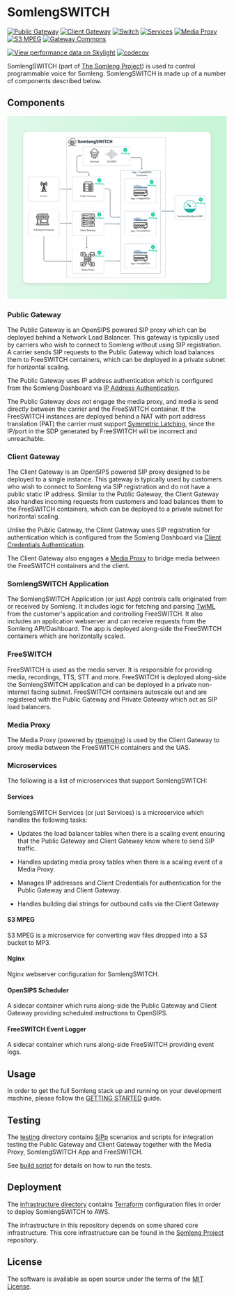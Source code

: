# SomlengSWITCH


[![Public Gateway](https://github.com/somleng/somleng-switch/actions/workflows/public_gateway.yml/badge.svg)](https://github.com/somleng/somleng-switch/actions/workflows/public_gateway.yml)
[![Client Gateway](https://github.com/somleng/somleng-switch/actions/workflows/client_gateway.yml/badge.svg)](https://github.com/somleng/somleng-switch/actions/workflows/client_gateway.yml)
[![Switch](https://github.com/somleng/somleng-switch/actions/workflows/switch.yml/badge.svg)](https://github.com/somleng/somleng-switch/actions/workflows/switch.yml)
[![Services](https://github.com/somleng/somleng-switch/actions/workflows/services.yml/badge.svg)](https://github.com/somleng/somleng-switch/actions/workflows/services.yml)
[![Media Proxy](https://github.com/somleng/somleng-switch/actions/workflows/media_proxy.yml/badge.svg)](https://github.com/somleng/somleng-switch/actions/workflows/media_proxy.yml)
[![S3 MPEG](https://github.com/somleng/somleng-switch/actions/workflows/s3_mpeg.yml/badge.svg)](https://github.com/somleng/somleng-switch/actions/workflows/s3_mpeg.yml)
[![Gateway Commons](https://github.com/somleng/somleng-switch/actions/workflows/gateway_commons.yml/badge.svg)](https://github.com/somleng/somleng-switch/actions/workflows/gateway_commons.yml)

[![View performance data on Skylight](https://badges.skylight.io/status/Z5dVwBwcpWaW.svg)](https://oss.skylight.io/app/applications/Z5dVwBwcpWaW)
[![codecov](https://codecov.io/gh/somleng/somleng-switch/branch/develop/graph/badge.svg?token=nr3f5p31G6)](https://codecov.io/gh/somleng/somleng-switch)

SomlengSWITCH (part of [The Somleng Project](https://github.com/somleng/somleng-project)) is used to control programmable voice for Somleng. SomlengSWITCH is made up of a number of components described below.

## Components

![Architecture](assets/architecture.png)

### Public Gateway

The Public Gateway is an OpenSIPS powered SIP proxy which can be deployed behind a Network Load Balancer. This gateway is typically used by carriers who wish to connect to Somleng without using SIP registration. A carrier sends SIP requests to the Public Gateway which load balances them to FreeSWITCH containers, which can be deployed in a private subnet for horizontal scaling.

The Public Gateway uses IP address authentication which is configured from the Somleng Dashboard via [IP Address Authentication](https://www.somleng.org/docs.html#sip_trunks_ip_address_configuration).

The Public Gateway *does not* engage the media proxy, and media is send directly between the carrier and the FreeSWITCH container. If the FreeSWITCH instances are deployed behind a NAT with port address translation (PAT) the carrier must support [Symmetric Latching](https://www.somleng.org/docs.html#rtp_symmetric_latching), since the IP/port in the SDP generated by FreeSWITCH will be incorrect and unreachable.

### Client Gateway

The Client Gateway is an OpenSIPS powered SIP proxy designed to be deployed to a single instance. This gateway is typically used by customers who wish to connect to Somleng via SIP registration and do not have a public static IP address. Similar to the Public Gateway, the Client Gateway also handles incoming requests from customers and load balances them to the FreeSWITCH containers, which can be deployed to a private subnet for horizontal scaling.

Unlike the Public Gateway, the Client Gateway uses SIP registration for authentication which is configured from the Somleng Dashboard via [Client Credentials Authentication](https://www.somleng.org/docs.html#sip_trunks_client_credentials_configuration).

The Client Gateway also engages a [Media Proxy](#media_proxy) to bridge media between the FreeSWITCH containers and the client.

### SomlengSWITCH Application

The SomlengSWITCH Application (or just App) controls calls originated from or received by Somleng. It includes logic for fetching and parsing [TwiML](https://www.twilio.com/docs/voice/twiml) from the customer's application and controlling FreeSWITCH. It also includes an application webserver and can receive requests from the Somleng API/Dashboard. The app is deployed along-side the FreeSWITCH containers which are horizontally scaled.

### FreeSWITCH

FreeSWITCH is used as the media server. It is responsible for providing media, recordings, TTS, STT and more. FreeSWITCH is deployed along-side the SomlengSWITCH application and can be deployed in a private non-internet facing subnet. FreeSWITCH containers autoscale out and are registered with the Public Gateway and Private Gateway which act as SIP load balancers.

### Media Proxy

The Media Proxy (powered by [rtpengine](https://github.com/sipwise/rtpengine)) is used by the Client Gateway to proxy media between the FreeSWITCH containers and the UAS.

### Microservices

The following is a list of microservices that support SomlengSWITCH:

#### Services

SomlengSWITCH Services (or just Services) is a microservice which handles the following tasks:

* Updates the load balancer tables when there is a scaling event ensuring that the Public Gateway and Client Gateway know where to send SIP traffic.

* Handles updating media proxy tables when there is a scaling event of a Media Proxy.

* Manages IP addresses and Client Credentials for authentication for the Public Gateway and Client Gateway.

* Handles building dial strings for outbound calls via the Client Gateway

#### S3 MPEG

S3 MPEG is a microservice for converting wav files dropped into a S3 bucket to MP3.

#### Nginx

Nginx webserver configuration for SomlengSWITCH.

#### OpenSIPS Scheduler

A sidecar container which runs along-side the Public Gateway and Client Gateway providing scheduled instructions to OpenSIPS.

#### FreeSWITCH Event Logger

A sidecar container which runs along-side FreeSWITCH providing event logs.

## Usage

In order to get the full Somleng stack up and running on your development machine, please follow the [GETTING STARTED](https://github.com/somleng/somleng-project/blob/master/docs/GETTING_STARTED.md) guide.

## Testing

The [testing](https://github.com/somleng/somleng-switch/tree/develop/components/testing) directory contains [SiPp](https://github.com/SIPp/sipp) scenarios and scripts for integration testing the Public Gateway and Client Gateway together with the Media Proxy, SomlengSWITCH App and FreeSWITCH.

See [build script](https://github.com/somleng/somleng-switch/blob/develop/.github/workflows/integration_tests.yml) for details on how to run the tests.

## Deployment

The [infrastructure directory](https://github.com/somleng/somleng-switch/tree/develop/infrastructure) contains [Terraform](https://www.terraform.io/) configuration files in order to deploy SomlengSWITCH to AWS.

The infrastructure in this repository depends on some shared core infrastructure. This core infrastructure can be found in the [Somleng Project](https://github.com/somleng/somleng-project/tree/master/infrastructure) repository.

## License

The software is available as open source under the terms of the [MIT License](http://opensource.org/licenses/MIT).
